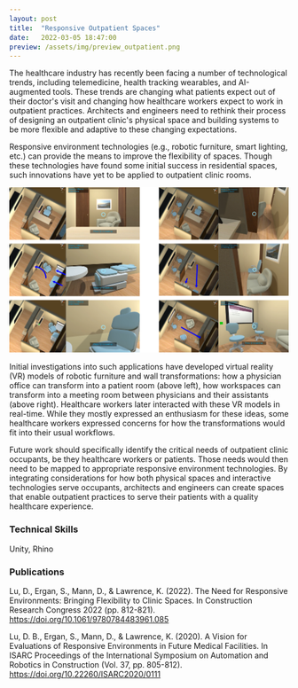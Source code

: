 ```yaml
---
layout: post
title:  "Responsive Outpatient Spaces"
date:   2022-03-05 18:47:00
preview: /assets/img/preview_outpatient.png
---
```


The healthcare industry has recently been facing a number of technological trends, including telemedicine, health tracking wearables, and AI-augmented tools. These trends are changing what patients expect out of their doctor's visit and changing how healthcare workers expect to work in outpatient practices. Architects and engineers need to rethink their process of designing an outpatient clinic's physical space and building systems to be more flexible and adaptive to these changing expectations.

Responsive environment technologies (e.g., robotic furniture, smart lighting, etc.) can provide the means to improve the flexibility of spaces. Though these technologies have found some initial success in residential spaces, such innovations have yet to be applied to outpatient clinic rooms.

![room transformations](/assets/img/outpatient/transformations.png)

Initial investigations into such applications have developed virtual reality (VR) models of robotic furniture and wall transformations: how a physician office can transform into a patient room (above left), how workspaces can transform into a meeting room between physicians and their assistants (above right). Healthcare workers later interacted with these VR models in real-time. While they mostly expressed an enthusiasm for these ideas, some healthcare workers expressed concerns for how the transformations would fit into their usual workflows.

Future work should specifically identify the critical needs of outpatient clinic occupants, be they healthcare workers or patients. Those needs would then need to be mapped to appropriate responsive environment technologies. By integrating considerations for how both physical spaces and interactive technologies serve occupants, architects and engineers can create spaces that enable outpatient practices to serve their patients with a quality healthcare experience.

### Technical Skills

Unity, Rhino

### Publications

Lu, D., Ergan, S., Mann, D., & Lawrence, K. (2022). The Need for Responsive Environments: Bringing Flexibility to Clinic Spaces. In Construction Research Congress 2022 (pp. 812-821). https://doi.org/10.1061/9780784483961.085

Lu, D. B., Ergan, S., Mann, D., & Lawrence, K. (2020). A Vision for Evaluations of Responsive Environments in Future Medical Facilities. In ISARC Proceedings of the International Symposium on Automation and Robotics in Construction (Vol. 37, pp. 805-812). https://doi.org/10.22260/ISARC2020/0111